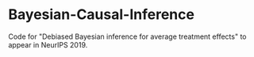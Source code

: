 # Bayesian-Causal-Inference
Code for "Debiased Bayesian inference for average treatment effects" to appear in NeurIPS 2019.
